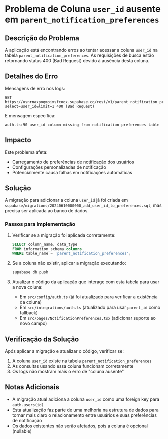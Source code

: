 
# Problema de Coluna `user_id` ausente em `parent_notification_preferences`

## Descrição do Problema

A aplicação está encontrando erros ao tentar acessar a coluna `user_id` na tabela `parent_notification_preferences`. As requisições de busca estão retornando status 400 (Bad Request) devido à ausência desta coluna.

## Detalhes do Erro

Mensagens de erro nos logs:
```
GET https://usnrnaxpoqmojxsfcoox.supabase.co/rest/v1/parent_notification_preferences?select=user_id&limit=1 400 (Bad Request)
```

E mensagem específica:
```
auth.ts:90 user_id column missing from notification preferences table
```

## Impacto

Este problema afeta:
- Carregamento de preferências de notificação dos usuários
- Configurações personalizadas de notificação
- Potencialmente causa falhas em notificações automáticas

## Solução

A migração para adicionar a coluna `user_id` já foi criada em `supabase/migrations/20240610000000_add_user_id_to_preferences.sql`, mas precisa ser aplicada ao banco de dados.

### Passos para Implementação

1. Verificar se a migração foi aplicada corretamente:
   ```sql
   SELECT column_name, data_type 
   FROM information_schema.columns 
   WHERE table_name = 'parent_notification_preferences';
   ```

2. Se a coluna não existir, aplicar a migração executando:
   ```bash
   supabase db push
   ```

3. Atualizar o código da aplicação que interage com esta tabela para usar a nova coluna:
   - Em `src/config/auth.ts` (já foi atualizado para verificar a existência da coluna)
   - Em `src/integrations/auth.ts` (atualizado para usar `parent_id` como fallback)
   - Em `src/pages/NotificationPreferences.tsx` (adicionar suporte ao novo campo)

## Verificação da Solução

Após aplicar a migração e atualizar o código, verificar se:

1. A coluna `user_id` existe na tabela `parent_notification_preferences`
2. As consultas usando essa coluna funcionam corretamente
3. Os logs não mostram mais o erro de "coluna ausente"

## Notas Adicionais

- A migração atual adiciona a coluna `user_id` como uma foreign key para `auth.users(id)`
- Esta atualização faz parte de uma melhoria na estrutura de dados para tornar mais claro o relacionamento entre usuários e suas preferências de notificação
- Os dados existentes não serão afetados, pois a coluna é opcional (nullable)
